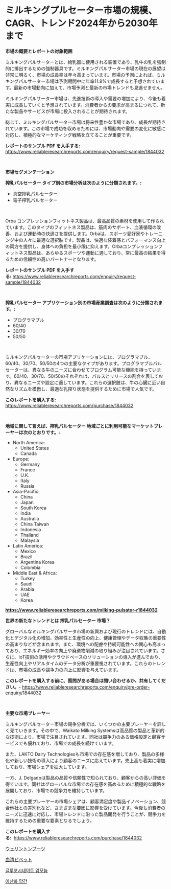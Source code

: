 <p><h1>ミルキングプルセーター市場の規模、CAGR、トレンド2024年から2030年まで</h1></p><p><strong>市場の概要とレポートの対象範囲</strong></p>
<p><p>ミルキングパルサーターとは、給乳器に使用される装置であり、乳牛の乳を強制的に排出するための強制器具です。ミルキングパルサーター市場の現在の展望は非常に明るく、市場の成長率は年々高まっています。市場の予測によれば、ミルキングパルサーター市場は予測期間中に年率11.9%で成長すると予想されています。最新の市場動向に加えて、市場予測と最新の市場トレンドも見逃せません。</p><p>ミルキングパルサーター市場は、先進技術の導入や需要の増加により、今後も着実に成長していくと予想されています。消費者からの要求が高まるにつれて、新たな製品やサービスが市場に投入されることが期待されます。</p><p>総じて、ミルキングパルサーター市場は将来性豊かな市場であり、成長が期待されています。この市場で成功を収めるためには、市場動向や需要の変化に敏感に対応し、積極的なマーケティング戦略を立てることが重要です。</p></p>
<p><strong>レポートのサンプル PDF を入手する:</strong> <a href="https://www.reliableresearchreports.com/enquiry/request-sample/1844032">https://www.reliableresearchreports.com/enquiry/request-sample/1844032</a></p>
<p>&nbsp;</p>
<p><strong>市場セグメンテーション</strong></p>
<p><strong>搾乳パルセーター タイプ別の市場分析は次のように分類されます。:</strong></p>
<p><ul><li>真空搾乳パルセーター</li><li>電子搾乳パルセーター</li></ul></p>
<p>&nbsp;</p>
<p><p>Orba コンプレッションフィットネス製品は、最高品質の素材を使用して作られています。このタイプのフィットネス製品は、筋肉のサポート、血液循環の改善、および運動時の快適さを提供します。Orbaは、スポーツ愛好家やトレーニング中の人々に最適な選択肢です。製品は、快適な装着感とパフォーマンス向上の両方を提供し、身体への負担を最小限に抑えます。Orbaコンプレッションフィットネス製品は、あらゆるスポーツや運動に適しており、常に最高の結果を得るための信頼性の高いパートナーとなります。</p></p>
<p><strong>レポートのサンプル PDF を入手する:</strong>&nbsp;<a href="https://www.reliableresearchreports.com/enquiry/request-sample/1844032">https://www.reliableresearchreports.com/enquiry/request-sample/1844032</a></p>
<p>&nbsp;</p>
<p><strong> 搾乳パルセーター アプリケーション別の市場産業調査は次のように分類されます。:</strong></p>
<p><ul><li>プログラマブル</li><li>60/40</li><li>30/70</li><li>50/50</li></ul></p>
<p>&nbsp;</p>
<p><p>ミルキングパルセーターの市場アプリケーションには、プログラマブル、60/40、30/70、50/50の4つの主要なタイプがあります。プログラマブルパルセーターは、異なる牛のニーズに合わせてプログラム可能な機能を持っています。60/40、30/70、50/50のそれぞれは、パルスとリリースの割合を表しており、異なるニーズや設定に適しています。これらの選択肢は、牛の心臓に近い自然なリズムを模倣し、最適な乳搾り状態を提供するために市場で人気です。</p></p>
<p><strong>このレポートを購入する:</strong>&nbsp; <a href="https://www.reliableresearchreports.com/purchase/1844032">https://www.reliableresearchreports.com/purchase/1844032</a></p>
<p>&nbsp;</p>
<p><strong>地域に関して言えば、搾乳パルセーター 地域ごとに利用可能なマーケットプレーヤーは次のとおりです。:</strong></p>
<p><ul>
    <li>
        North America:
        <ul>
            <li>United States</li>
            <li>Canada</li>
        </ul>
    </li>
    <li>
        Europe:
        <ul>
            <li>Germany</li>
            <li>France</li>
            <li>U.K.</li>
            <li>Italy</li>
            <li>Russia</li>
        </ul>
    </li>
    <li>
        Asia-Pacific:
        <ul>
            <li>China</li>
            <li>Japan</li>
            <li>South Korea</li>
            <li>India</li>
            <li>Australia</li>
            <li>China Taiwan</li>
            <li>Indonesia</li>
            <li>Thailand</li>
            <li>Malaysia</li>
        </ul>
    </li>
    <li>
        Latin America:
        <ul>
            <li>Mexico</li>
            <li>Brazil</li>
            <li>Argentina Korea</li>
            <li>Colombia</li>
        </ul>
    </li>
    <li>
        Middle East & Africa:
        <ul>
            <li>Turkey</li>
            <li>Saudi</li>
            <li>Arabia</li>
            <li>UAE</li>
            <li>Korea</li>
        </ul>
    </li>
    </ul></p>
<p><strong><a href="https://www.reliableresearchreports.com/milking-pulsator-r1844032">https://www.reliableresearchreports.com/milking-pulsator-r1844032</a></strong>&nbsp;</p>
<p><strong>世界の新たなトレンドとは 搾乳パルセーター 市場？</strong></p>
<p><p>グローバルなミルキングパルサータ市場の新興および現行のトレンドには、自動化とデジタル化の増加、効率性と生産性の向上、健康管理やデータ収集の重要性の高まりなどが含まれます。また、環境への配慮や持続可能性への関心も高まっており、エネルギー効率の向上や廃棄物削減の取り組みが注目されています。さらに、IoT技術の活用やクラウドベースのソリューションの導入が進んでおり、生産性向上やリアルタイムのデータ分析が重要視されています。これらのトレンドは、市場の成長や競争力の向上に影響を与えています。</p></p>
<p><strong>このレポートを購入する前に、質問がある場合は問い合わせるか、共有してください。</strong>- <a href="https://www.reliableresearchreports.com/enquiry/pre-order-enquiry/1844032">https://www.reliableresearchreports.com/enquiry/pre-order-enquiry/1844032</a></p>
<p>&nbsp;</p>
<p><strong>主要な市場プレーヤー</strong></p>
<p><p>ミルキングパルセーター市場の競争分析では、いくつかの主要プレーヤーを詳しく見ていきます。その中で、Waikato Milking Systemsは高品質の製品と革新的な技術により、市場で注目されています。同社は競争力のある価格設定と顧客サービスでも優れており、市場での成長を続けています。</p><p>また、LAKTO Dairy Technologiesも市場での存在感を増しており、製品の多様化や新しい技術の導入により顧客のニーズに応えています。売上高も着実に増加しており、市場シェアを拡大しています。</p><p>一方、J. Delgadoは製品の品質や信頼性で知られており、顧客からの高い評価を得ています。同社はグローバルな市場での存在感を高めるために積極的な戦略を展開しており、市場での競争力を維持しています。</p><p>これらの主要プレーヤーの市場シェアは、顧客満足度や製品イノベーション、競合他社との差別化など、さまざまな要因に影響を受けています。今後も消費者のニーズに迅速に対応し、市場トレンドに沿った製品開発を行うことが、競争力を維持するための重要な要素となるでしょう。</p></p>
<p><strong>このレポートを購入する:</strong>&nbsp;&nbsp;<a href="https://www.reliableresearchreports.com/purchase/1844032">https://www.reliableresearchreports.com/purchase/1844032</a></p>
<p><p><a href="https://medium.com/@redsalmon1949/%E3%82%A6%E3%82%A7%E3%83%AA%E3%83%B3%E3%83%88%E3%83%B3%E3%83%96%E3%83%BC%E3%83%84%E3%81%AE%E5%B8%82%E5%A0%B4%E8%AA%BF%E6%9F%BB%E3%83%AC%E3%83%9D%E3%83%BC%E3%83%88-%E3%81%9D%E3%81%AE%E6%AD%B4%E5%8F%B2%E3%81%A82031%E5%B9%B4%E3%81%BE%E3%81%A7%E3%81%AE%E4%BA%88%E6%B8%AC-45b9443f6785">ウェリントンブーツ</a></p><p><a href="https://medium.com/@jonathanailey6577467/%E8%A1%80%E6%B8%85%E3%83%94%E3%83%9A%E3%83%83%E3%83%88%E5%B8%82%E5%A0%B4%E3%81%AE%E5%B1%95%E6%9C%9B-%E6%A5%AD%E7%95%8C%E6%A6%82%E8%A6%81%E3%81%A8%E4%BA%88%E6%B8%AC-2024%E5%B9%B4%E3%81%8B%E3%82%892031%E5%B9%B4-513bc32175b8">血清ピペット</a></p><p><a href="https://medium.com/@codinchelcea2022/%EA%B8%80%EB%A3%A8%ED%8F%AC%EC%8B%9C%EB%84%A4%EC%9D%B4%ED%8A%B8-%EC%95%94%EB%AA%A8%EB%8A%84-%EC%8B%9C%EC%9E%A5-%ED%86%B5%EC%B0%B0-%EC%8B%9C%EC%9E%A5-%EB%8F%99%ED%96%A5-%EC%84%B1%EC%9E%A5-2024%EB%85%84%EB%B6%80%ED%84%B0-2031%EB%85%84%EA%B9%8C%EC%A7%80-%EC%98%88%EC%83%81%EB%90%9C-%EA%B2%83-e60320bb1b07">글루포시네이트 암모늄</a></p><p><a href="https://medium.com/@kenyonjohns/%EB%A7%9D%EA%B0%84%EB%8B%A4%EC%9D%B4%EC%98%A5%EC%82%AC%EC%9D%B4%EB%93%9C-%EC%8B%9C%EC%9E%A5-%EC%A0%90%EC%9C%A0%EC%9C%A8-%EB%B3%80%ED%99%94%EC%99%80-%EC%8B%9C%EC%9E%A5-%EC%84%B1%EC%9E%A5-%ED%8A%B8%EB%A0%8C%EB%93%9C-2024%EB%85%84-2031%EB%85%84-5e8ccd9b9803">이산화 망간</a></p></p>